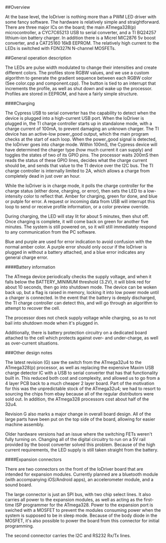 ##Overview

At the base level, the IoDriver is nothing more than a PWM LED driver with some fancy software. The hardware is relatively simple and straightforward. There are three major ICs on the board; the main ATmega328(p) microcontroller, a CYC7C65213 USB to serial converter, and a TI BQ24257 lithium-ion battery charger. In addition there is a Micrel MIC2876 5v boost converter, and a CAT25160 16kB EEPROM. The relatively high current to the LEDs is switched with FDN327N N-channel MOSFETs.

##General operation description

The LEDs are pulse width modulated to change their intensities and create different colors. The profiles store RGBW values, and we use a custom algorithm to generate the gradient sequence between each RGBW color (See color.cpp and component.cpp). The button is tied to an interrupt that increments the profile, as well as shut down and wake up the processor. Profiles are stored in EEPROM, and have a fairly simple structure.


####Charging

The Cypress USB to serial converter has the capability to detect when the device is plugged into a high-current USB port. When the IoDriver is plugged in, the TI charge controller starts up in standalone mode, with a charge current of 100mA, to prevent damaging an unknown charger. The TI device has an active-low power\_good output, which the main program checks at the start of each loop. When the power_good signal is detected, the IoDriver goes into charge mode. Within 100mS, the Cypress device will have determined the charger type (how much current it can supply) and toggles the states of two of its GPIO pins. The processor waits 200mS then reads the status of these GPIO lines, decides what the charge current should be, and sends that value to the TI device over the I2C bus. The TI charge controller is internally limited to 2A, which allows a charge from completely dead in just over an hour.

While the IoDriver is in charge mode, it polls the charge controller for the charge status (either done, charging, or error), then sets the LED to a low-intensity color to reflect that. Amber for charging, green for done, and blue or putple for error. A request or incoming data from USB will interrupt this loop to send or receive profile information, or a color preview override.

During charging, the LED will stay lit for about 5 minutes, then shut off. Once charging is complete, it will come back on green for another five minutes. The system is still powered on, so it will still immediately respond to any communication from the PC software.

Blue and purple are used for error indication to avoid confusion with the normal amber color. A purple error should only occur if the IoDriver is plugged in without a battery attached, and a blue error indicates any general charge error.

####Battery information

The ATmega device periodically checks the supply voltage, and when it falls below the BATTERY\_MINIMUM threshold (3.2V), it will blink red for about 10 seconds, then go into shutdown mode. The device can be woken back up, but a flag is raised in memory, locking it into low power mode until a charger is connected. In the event that the battery is deeply discharged, the TI charge controller can detect this, and will go through an algorithm to attempt to recover the cell.

The processor does not check supply voltage while charging, so as to not bail into shutdown mode when it's plugged in.

Additionally, there is battery protection circuitry on a dedicated board attached to the cell which protects against over- and under-charge, as well as over-current situations.

###Other design notes

The latest revision (G) saw the switch from the ATmega32u4 to the ATmega328(p) processor, as well as replacing the expensive Maxim USB charge detector IC with a USB to serial converter that has that functionality built in. This reduced both cost and complexity, and allowed us to go from a 4 layer PCB back to a much cheaper 2 layer board. Part of the motivation for this was the unpredictable stock of the ATmega32u4; we had to resort to sourcing the chips from ebay because all of the regular distributors were sold out. In addition, the ATmega328 processors cost about half of the 32u4.

Revision G also marks a major change in overall board design. All of the large parts have been put on the top side of the board, allowing for easier machine assembly.

Older hardware versions had an issue where the switching FETs weren't fully turning on. Changing all of the digital circuitry to run on a 5V rail provided by the boost converter solved this problem. Because of the high current requirements, the LED supply is still taken straight from the battery.

####Expansion connectors

There are two connectors on the front of the IoDriver board that are intended for expansion modules. Currently planned are a bluetooth module (with accompanying iOS/Android apps), an accelerometer module, and a sound board.

The large connector is just an SPI bus, with two chip select lines. It also carries all power to the expansion modules, as well as acting as the first-time ISP programmer for the ATmega328. Power to the expansion port is swiched with a MOSFET to prevent the modules consuming power when the system is supposed to be in sleep mode. Because of the body diode in the MOSFET, it's also possible to power the board from this connector for initial programming.

The second connector carries the I2C and RS232 Rx/Tx lines.
